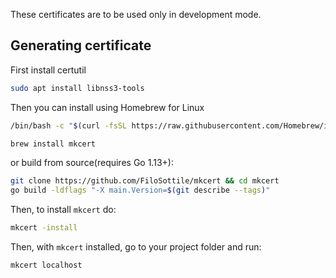 These certificates are to be used only in development mode.

## Generating certificate
First install certutil
```bash
sudo apt install libnss3-tools
```
Then you can install using Homebrew for Linux
```bash
/bin/bash -c "$(curl -fsSL https://raw.githubusercontent.com/Homebrew/install/HEAD/install.sh)"
```
```bash
brew install mkcert
```
or build from source(requires Go 1.13+):
```bash
git clone https://github.com/FiloSottile/mkcert && cd mkcert
go build -ldflags "-X main.Version=$(git describe --tags)"
```

Then, to install `mkcert` do:
```bash
mkcert -install
```
Then, with `mkcert` installed, go to your project folder and run:
```bash
mkcert localhost
```

